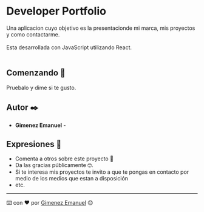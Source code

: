 # Developer Portfolio 


Una aplicacion cuyo objetivo es la presentacionde mi marca, mis proyectos y como contactarme.  
<br/>
Esta desarrollada con JavaScript utilizando React.  
<br />


## Comenzando 🚀

Pruebalo y dime si te gusto.


## Autor ✒️

* **Gimenez Emanuel** - 




## Expresiones  🎁

* Comenta a otros sobre este proyecto 📢
* Da las gracias públicamente 🤓.
* Si te interesa mis proyectos te invito a que te pongas en contacto por medio de los medios  que estan a disposición 
* etc.



---
⌨️ con ❤️ por [Gimenez Emanuel](https://github.com/emanuelgimenez2) 😊

